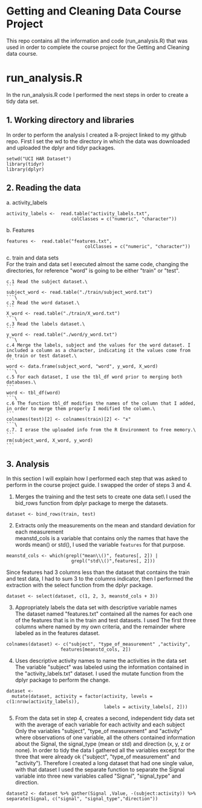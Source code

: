 # Getting and Cleaning Data Course Project
This repo contains all the information and code (run_analysis.R) that was used in order to complete the course project for the Getting and Cleaning data course.

# run_analysis.R

In the run_analysis.R code I performed the next steps in order to create a tidy data set.

## 1. Working directory and libraries
In order to perform the analysis I created a R-project linked to my github repo. First I set the wd to the directory in which the data was downloaded and uploaded the dplyr and tidyr packages.

```
setwd("UCI HAR Dataset")
library(tidyr)
library(dplyr)
```

## 2. Reading the data

a.  activity_labels
```
activity_labels <-  read.table("activity_labels.txt", 
                        colClasses = c("numeric", "character"))
```
b. Features
```
features <-  read.table("features.txt", 
                             colClasses = c("numeric", "character"))
```
c. train and data sets\
For the train and data set I executed almost the same code, changing the directories, for reference "word" is going to be either "train" or "test".

    c.1 Read the subject dataset.\
    ```
    subject_word <- read.table("./train/subject_word.txt")
    ```\
    c.2 Read the word dataset.\
    ```
    X_word <- read.table("./train/X_word.txt")
    ```\
    c.3 Read the labels dataset.\
    ```
    y_word <- read.table("./word/y_word.txt")
    ```\
    c.4 Merge the labels, subject and the values for the word dataset. I included a column as a character, indicating it the values come from de train or test dataset.\
    ```
    word <- data.frame(subject_word, "word", y_word, X_word)
    ```\
    c.5 For each dataset, I use the tbl_df word prior to merging both databases.\
    ```
    word <- tbl_df(word)
    ```\
    c.6 The function tbl_df modifies the names of the column that I added, in order to merge them properly I modified the column.\
    ```
    colnames(test)[2] <- colnames(train)[2] <- "x"
    ```\
    c.7. I erase the uploaded info from the R Environment to free memory.\
    ```
    rm(subject_word, X_word, y_word)
    ```

## 3. Analysis
In this section I will explain how I performed each step that was asked to perform in the course project guide. I swapped the order of steps 3 and 4.

1. Merges the training and the test sets to create one data set\ 
I used the bid_rows function from dplyr package to merge the datasets.
```
dataset <- bind_rows(train, test)
```
2. Extracts only the measurements on the mean and standard deviation for each measurement\
meanstd_cols is a variable that contains only the names that have the words mean() or std(), I used the variable `features` for that purpose.
```
meanstd_cols <- which(grepl("mean\\()", features[, 2]) | 
                        grepl("std\\()",features[, 2]))
```
Since features had 3 columns less than the dataset that contains the train and test data, I had to sum 3 to the columns indicator, then I performed the extraction with the select function from the dplyr package.
```
dataset <- select(dataset, c(1, 2, 3, meanstd_cols + 3))
```
3. Appropriately labels the data set with descriptive variable names\
The dataset named "features.txt" contained all the names for each one of the features that is in the train and test datasets. I used The first three columns where named by my own criteria, and the remainder where labeled as in the features dataset.
```
colnames(dataset) <- c("subject", "type_of_measurement" ,"activity", 
                    features[meanstd_cols, 2])
```
4. Uses descriptive activity names to name the activities in the data set\
The variable "subject" was labeled using the information contained in the "activity_labels.txt" dataset. I used the mutate function from the dplyr package to perform the change.
```
dataset <-
  mutate(dataset, activity = factor(activity, levels = c(1:nrow(activity_labels)), 
                                    labels = activity_labels[, 2]))
```
5. From the data set in step 4, creates a second, independent tidy data set with the average of each variable for each activity and each subject\
Only the variables "subject", "type_of measurement" and "activity" where observations of one variable, all the others contained information about the Signal, the signal_type (mean or std) and direction (x, y, z or none). In order to tidy the data I gathered all the variables except for the three that were already ok ("subject", "type_of measurement" and "activity"). Therefore I created a long dataset that had one single value, with that dataset I used the separate function to separate the Signal variable into three new variables called "Signal", "signal_type" and direction.
```
dataset2 <- dataset %>% gather(Signal ,Value, -(subject:activity)) %>% separate(Signal, c("signal", "signal_type","direction"))
```
